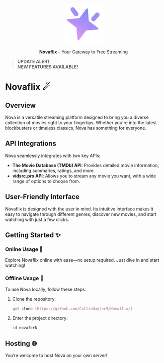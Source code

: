 
<p align="center">
  <a href="https://github.com/ambr0sial/nova"><img src="logo.png" alt="Nova" width="128" /></a>
</p>
<p align="center">
  <strong>Novaflix</strong> – Your Gateway to Free Streaming
</p>

> **UPDATE ALERT**  
> **NEW FEATURES AVAILABLE!**

# Novaflix ☄

## Overview

Nova is a versatile streaming platform designed to bring you a diverse collection of movies right to your fingertips. Whether you're into the latest blockbusters or timeless classics, Nova has something for everyone.

## API Integrations

Nova seamlessly integrates with two key APIs:

- **The Movie Database (TMDb) API**: Provides detailed movie information, including summaries, ratings, and more.
- **vidsrc.pro API**: Allows you to stream any movie you want, with a wide range of options to choose from.

## User-Friendly Interface

Novaflix is designed with the user in mind. Its intuitive interface makes it easy to navigate through different genres, discover new movies, and start watching with just a few clicks.

## Getting Started ✨

### Online Usage 🎉

Explore Novaflix online with ease—no setup required. Just dive in and start watching!

### Offline Usage 💾

To use Nova locally, follow these steps:

1. Clone the repository:

   ```bash
   git clone [https://github.com/CullinNaylor9/Novaflix/]
   ```

2. Enter the project directory:

   ```bash
   cd novafork
   ```

## Hosting 🌐

You’re welcome to host Nova on your own server!

